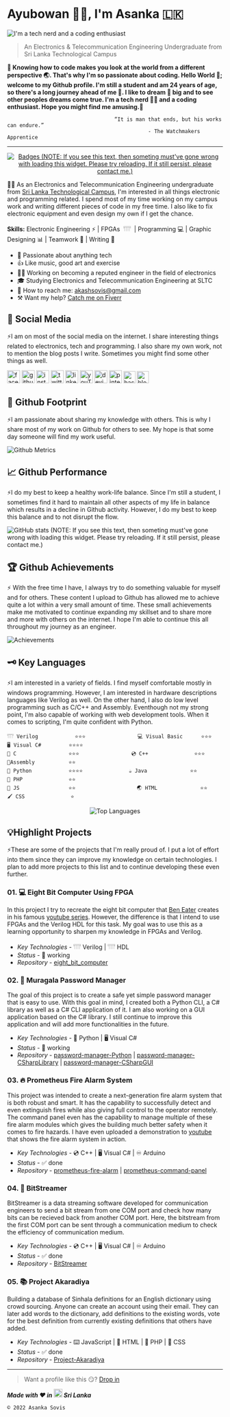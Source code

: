 # Ayubowan 🙏🏾, I'm Asanka 🇱🇰

![I'm a tech nerd and a coding enthusiast](https://github.com/asankaSovis/asankaSovis/blob/main/Cover.png)

> An Electronics & Telecommunication Engineering Undergraduate from Sri Lanka Technological Campus

**🤔 Knowing how to code makes you look at the world from a different perspective 🌏. That's why I'm so passionate about coding. Hello World 👋; welcome to my Github profile. I'm still a student and am 24 years of age, so there's a long journey ahead of me 🙆. I like to dream 💬 big and to see other peoples dreams come true. I'm a tech nerd 🐱‍💻 and a coding enthusiast. Hope you might find me amusing.🤩**

                                       “It is man that ends, but his works can endure.”
                                                  - The Watchmakers Apprentice

---

<p align="center"> <a href="https://github.com/ryo-ma/github-profile-trophy"><img src="https://github-profile-trophy.vercel.app/?username=asankasovis&theme=gruvbox&margin-w=15&column=7&no-frame=true" alt="Badges (NOTE: If you see this text, then someting must've gone wrong with loading this widget. Please try reloading. If it still persist, please contact me.)" /></a> </p>

🧑‍🔬 As an Electronics and Telecommunication Engineering undergraduate from [Sri Lanka Technological Campus](www.sltc.ac.lk), I'm interested in all things electronic and programming related. I spend most of my time working on my campus work and writing different pieces of code in my free time. I also like to fix electronic equipment and even design my own if I get the chance.

**Skills:** Electronic Engineering ⚡ | FPGAs &nbsp;𓇲&nbsp; | Programming 💻 | Graphic Designing 📊 | Teamwork 🤝 | Writing 📝

- 🤗 Passionate about anything tech
- 👍 Like music, good art and exercise
- 👷🏾 Working on becoming a reputed engineer in the field of electronics
- 🎓 Studying Electronics and Telecommunication Engineering at SLTC
- 📧 How to reach me: [akashsovis@gmail.com](mailto:akashsovis@gmail.com)
- ⚒️ Want my help? [Catch me on Fiverr](https://www.fiverr.com/akashsovis) 

## 💜 Social Media

⚡I am on most of the social media on the internet. I share interesting things related to electronics, tech and programming. I also share my own work, not to mention the blog posts I write. Sometimes you might find some other things as well.

[<img src='https://github.com/asankaSovis/asankaSovis/blob/main/facebook.svg' alt='facebook' height='30'>](https://www.facebook.com/artist.artist.98) [<img src='https://github.com/asankaSovis/asankaSovis/blob/main/github.svg' alt='github' height='30'>](https://github.com/asankaSovis)  [<img src='https://github.com/asankaSovis/asankaSovis/blob/main/instagram.svg' alt='instagram' height='30'>](https://www.instagram.com/asankaakashsovis/)  [<img src='https://github.com/asankaSovis/asankaSovis/blob/main/twitter.svg' alt='twitter' height='30'>](https://twitter.com/AsankaSovis)  [<img src='https://github.com/asankaSovis/asankaSovis/blob/main/linkedin.svg' alt='linkedin' height='30'>](https://www.linkedin.com/in/asanka-sovis/)  [<img src='https://github.com/asankaSovis/asankaSovis/blob/main/youtube.svg' alt='youTube' height='30'>](https://www.youtube.com/c/AKASHSOVIS/) 
[<img src='https://github.com/asankaSovis/asankaSovis/blob/main/deviant.svg' alt='deviant' height='30'>](https://www.deviantart.com/asanka98)  [<img src='https://github.com/asankaSovis/asankaSovis/blob/main/pin.svg' alt='pinterest' height='30'>](https://www.pinterest.com/asankasovis)     [<img src='https://github.com/asankaSovis/asankaSovis/blob/main/hashnode.png' alt='hashnode' height='28'>](https://asanka.hashnode.dev/)     [<img src='https://github.com/asankaSovis/asankaSovis/blob/main/blog.svg' alt='blog' height='28'>](https://asanka-sovis.blogspot.com/)

## 🐾 Github Footprint

⚡I am passionate about sharing my knowledge with others. This is why I share most of my work on Github for others to see. My hope is that some day someone will find my work useful.

![Github Metrics](/metrics/metrics.plugin.base.svg)

## 📈 Github Performance

⚡I do my best to keep a healthy work-life balance. Since I'm still a student, I sometimes find it hard to maintain all other aspects of my life in balance which results in a decline in Github activity. However, I do my best to keep this balance and to not disrupt the flow.

![GitHub stats (NOTE: If you see this text, then someting must've gone wrong with loading this widget. Please try reloading. If it still persist, please contact me.)](https://github-readme-stats.vercel.app/api?username=asankaSovis&show_icons=true&count_private=true&theme=merko)

## 🏆 Github Achievements
⚡ With the free time I have, I always try to do something valuable for myself and for others. These content I upload to Github has allowed me to achieve quite a lot within a very small amount of time. These small achievements make me motivated to continue expanding my skillset and to share more and more with others on the internet. I hope I'm able to continue this all throughout my journey as an engineer.

![Achievements](/metrics/metrics.plugin.achievements.svg)

## 🗝️ Key Languages

⚡I am interested in a variety of fields. I find myself comfortable mostly in windows programming. However, I am interested in hardware descriptions languages like Verilog as well. On the other hand, I also do low level programming such as C/C++ and Assembly. Eventhough not my strong point, I'm also capable of working with web development tools. When it comes to scripting, I'm quite confident with Python.

```
𓇲 Verilog            ⭐⭐⭐                 💻 Visual Basic      ⭐⭐⭐                 🖥️ Visual C#         ⭐⭐⭐⭐
💾 C                 ⭐⭐⭐                 💿 C++               ⭐⭐⭐                 🪫Assembly           ⭐⭐
🐍 Python            ⭐⭐⭐⭐               ☕ Java              ⭐⭐                   🐘 PHP               ⭐⭐
📜 JS                ⭐⭐                    🌏 HTML              ⭐⭐                   🖌️ CSS               ⭐
```

<p align="center"><img src="/metrics/metrics.plugin.langs.svg" alt="Top Languages" /></p>
 
## 💡Highlight Projects

⚡These are some of the projects that I'm really proud of. I put a lot of effort into them since they can improve my knowledge on certain technologies. I plan to add more projects to this list and to continue developing these even further.

### 01. 💻 Eight Bit Computer Using FPGA
In this project I try to recreate the eight bit computer that [Ben Eater](https://www.youtube.com/c/BenEater) creates in his famous [youtube series](https://www.youtube.com/playlist?list=PLowKtXNTBypGqImE405J2565dvjafglHU). However, the difference is that I intend to use FPGAs and the Verilog HDL for this task. My goal was to use this as a learning opportunity to sharpen my knowledge in FPGAs and Verilog.
- *Key Technologies* - 𓇲 Verilog | 𓇲 HDL
- *Status* - 🔄 working
- *Repository* - [eight_bit_computer](https://github.com/asankaSovis/eight_bit_computer)

### 02. 🔐 Muragala Password Manager
The goal of this project is to create a safe yet simple password manager that is easy to use. With this goal in mind, I created both a Python CLI, a C# library as well as a C# CLI application of it. I am also working on a GUI application based on the C# library. I still continue to improve this application and will add more functionalities in the future.
- *Key Technologies* - 🐍 Python | 🖥️ Visual C#
- *Status* - 🔄 working
- *Repository* - [password-manager-Python](https://github.com/asankaSovis/password-manager-Python) | [password-manager-CSharpLibrary](https://github.com/asankaSovis/password-manager-CSharpLibrary) | [password-manager-CSharpGUI](https://github.com/asankaSovis/password-manager-CSharpGUI)

### 03. 🔥 Prometheus Fire Alarm System
This project was intended to create a next-generation fire alarm system that is both robust and smart. It has the capability to successfully detect and even extinguish fires while also giving full control to the operator remotely. The command panel even has the capability to manage multiple of these fire alarm modules which gives the building much better safety when it comes to fire hazards. I have even uploaded a demonstration to [youtube](https://www.youtube.com/watch?v=StTqXEQ2l-Y) that shows the fire alarm system in action.
- *Key Technologies* - 💿 C++ | 🖥️ Visual C# | ♾️ Arduino
- *Status* - ✅ done
- *Repository* - [prometheus-fire-alarm](https://github.com/asankaSovis/prometheus-fire-alarm) | [prometheus-command-panel](https://github.com/asankaSovis/prometheus-command-panel)

### 04. 📩 BitStreamer
BitStreamer is a data streaming software developed for communication engineers to send a bit stream from one COM port and check how many bits can be recieved back from another COM port. Here, the bitstream from the first COM port can be sent through a communication medium to check the efficiency of communication medium.
- *Key Technologies* - 💿 C++ | 🖥️ Visual C# | ♾️ Arduino
- *Status* - ✅ done
- *Repository* - [BitStreamer](https://github.com/asankaSovis/BitStreamer)

### 05. 📚 Project Akaradiya
Building a database of Sinhala definitions for an English dictionary using crowd sourcing. Anyone can create an account using their email. They can later add words to the dictionary, add definitions to the existing words, vote for the best definition from currently existing definitions that others have added.
- *Key Technologies* - ⌨️ JavaScript | 📱 HTML | 🐘 PHP | 🎨 CSS
- *Status* - ✅ done
- *Repository* - [Project-Akaradiya](https://github.com/asankaSovis/Project-Akaradiya)

---

> Want a profile like this 😏? [Drop in](https://www.fiverr.com/s2/e49d0013dd)

***Made with ❤️ in [<img src='https://github.com/asankaSovis/asankaSovis/blob/main/lion.svg' alt='sl' height='20'>](https://github.com/asankaSovis/asankaSovis/blob/main/lion.svg "Sri Lanka") Sri Lanka***

` © 2022 Asanka Sovis `
